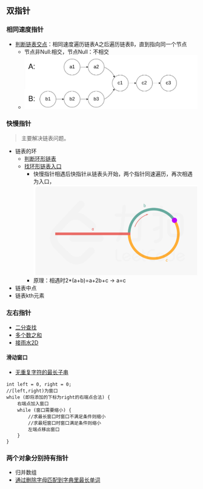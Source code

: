 ## 双指针 ##
### 相同速度指针 ###
- [判断链表交点](../src/twoPointer/IntersectionofTwoLinkedLists.java)：相同速度遍历链表A之后遍历链表B，直到指向同一个节点
  - 节点非Null:相交，节点Null：不相交
  - ![211212.intersect.png](211212.intersect.png)


### 快慢指针 ###
> 主要解决链表问题。
- 链表的环
  - [判断环形链表](../src/twoPointer/LinkedListCycle.java)
  - [找环形链表入口](../src/twoPointer/LinkedListCycleII.java)
    - 快慢指针相遇后快指针从链表头开始，两个指针同速遍历，再次相遇为入口，<br>![211219.circle.png](211219.circle.png)
    - 原理：相遇时2*(a+b)=a+2b+c -> a=c
- 链表中点
- 链表kth元素

### 左右指针 ###
- [二分查找](./二分法.md)
- [多个数之和](../src/twoPointer/FourSum.java)
- [接雨水2D](../src/twoPointer/TrappingRainWater.java)

#### 滑动窗口 ####
- [无重复字符的最长子串](../src/twoPointer/LongestSubstringWithoutRepeatingCharacters.java)
```
int left = 0, right = 0;
//[left,right)为窗口
while (即将添加的下标为right的右端点合法) {
	右端点加入窗口
	while (窗口需要缩小) {
		//求最长窗口时窗口不满足条件则缩小
		//求最短窗口时窗口满足条件则缩小
		左端点移出窗口
	}
}
```

### 两个对象分别持有指针 ###
- 归并数组
- [通过删除字母匹配到字典里最长单词](../src/twoPointer/LongestWordInDictionaryThroughDeleting.java)